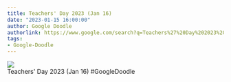 ```yaml
---
title: Teachers' Day 2023 (Jan 16)
date: "2023-01-15 16:00:00"
author: Google Doodle
authorlink: https://www.google.com/search?q=Teachers%27%20Day%202023%20(Jan%2016)
tags:
- Google-Doodle
---
```

<img src="https://www.google.com/logos/doodles/2023/teachers-day-2023-jan-16-6753651837109835-law.gif" referrerpolicy="no-referrer"><br>Teachers' Day 2023 (Jan 16) #GoogleDoodle